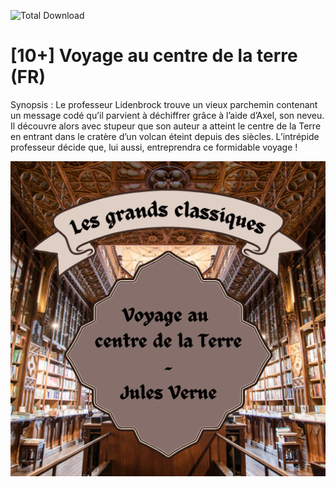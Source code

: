 ![Total Download](https://img.shields.io/github/downloads/telmi-litteratureaudio/voyage-au-centre-de-la-terre/total.svg)

# [10+] Voyage au centre de la terre (FR)

Synopsis : Le professeur Lidenbrock trouve un vieux parchemin contenant un message codé qu’il parvient à déchiffrer grâce à l’aide d’Axel, son neveu. Il découvre alors avec stupeur que son auteur a atteint le centre de la Terre en entrant dans le cratère d’un volcan éteint depuis des siècles. L’intrépide professeur décide que, lui aussi, entreprendra ce formidable voyage !

![Cover de Voyage au centre de la terre](https://raw.githubusercontent.com/telmi-litteratureaudio/voyage-au-centre-de-la-terre/main/cover.png)
